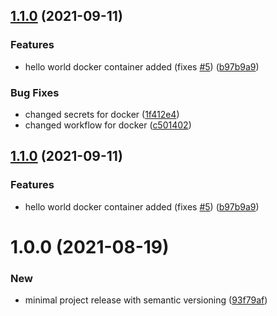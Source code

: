 ## [1.1.0](https://github.com/tuteco/docker_semantic_versioning_demo/compare/v1.0.0...v1.1.0) (2021-09-11)


### Features

* hello world docker container added (fixes [#5](https://github.com/tuteco/docker_semantic_versioning_demo/issues/5)) ([b97b9a9](https://github.com/tuteco/docker_semantic_versioning_demo/commit/b97b9a9764df2421214642730865755508ecc78a))


### Bug Fixes

* changed secrets for docker ([1f412e4](https://github.com/tuteco/docker_semantic_versioning_demo/commit/1f412e4f7d211f62b9e645c83ff347f0294ca692))
* changed workflow for docker ([c501402](https://github.com/tuteco/docker_semantic_versioning_demo/commit/c501402b2ca8cf087dcf3e46efa1e19aa4375891))

## [1.1.0](https://github.com/tuteco/docker_semantic_versioning_demo/compare/v1.0.0...v1.1.0) (2021-09-11)


### Features

* hello world docker container added (fixes [#5](https://github.com/tuteco/docker_semantic_versioning_demo/issues/5)) ([b97b9a9](https://github.com/tuteco/docker_semantic_versioning_demo/commit/b97b9a9764df2421214642730865755508ecc78a))

# 1.0.0 (2021-08-19)


### New

* minimal project release with semantic versioning ([93f79af](https://github.com/tuteco/docker_semantic_versioning_demo/commit/93f79af204b60985d3642ea2a4765cdd9e7d73c0))
